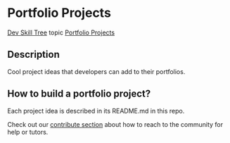 # Portfolio Projects
[Dev Skill Tree](https://app.learney.me/maps/devskilltree) topic [Portfolio Projects](https://app.learney.me/maps/devskilltree?concept=18)

## Description
Cool project ideas that developers can add to their portfolios.  

## How to build a portfolio project?
Each project idea is described in its README.md in this repo.

Check out our [contribute section](https://github.com/devskilltree/contribute) about how to reach to the community for help or tutors.
